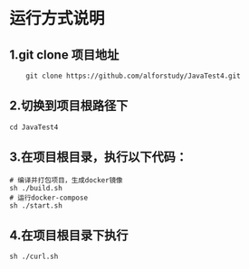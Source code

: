 # 运行方式说明
## 1.git clone 项目地址
```SHELL
    git clone https://github.com/alforstudy/JavaTest4.git
```
## 2.切换到项目根路径下
```SHELL
cd JavaTest4
```
## 3.在项目根目录，执行以下代码：
```SHELL
# 编译并打包项目，生成docker镜像
sh ./build.sh
# 运行docker-compose
sh ./start.sh
```

## 4.在项目根目录下执行
```SHELL
sh ./curl.sh
```

